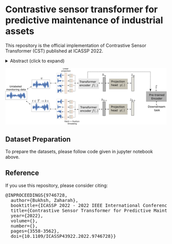 # Contrastive sensor transformer for predictive maintenance of industrial assets
This repository is the official implementation of Contrastive Sensor Transformer (CST) published at ICASSP 2022. 

<details><summary>Abstract (click to expand)</summary>
<p>

  CST is a novel approach for learning useful representations for robust fault identification without using task-specific labels. We explore sensor transformations for pre-training in a self-supervised contrastive manner, where the similarity between the original signal instance and its augmented version is maximized. We demonstrate that the powerful transformer architecture applied to condition monitoring data learns highly useful embedding that perform exceptionally well for fault detection in low labeled data regimes and for the identification of novel fault types. Our approach obtains an average of 75\% accuracy on the considered bearing benchmark datasets while using less than 2\% of the labeled instances.

</p>
</details>

![header image](https://github.com/Zaharah/Contrastive-Sensor-Transformer/blob/main/method.png)

## Dataset Preparation
To prepare the datasets, please follow code given in jupyter notebook above.

## Reference
If you use this repository, please consider citing:

<pre>@INPROCEEDINGS{9746728,
  author={Bukhsh, Zaharah},
  booktitle={ICASSP 2022 - 2022 IEEE International Conference on Acoustics, Speech and Signal Processing (ICASSP)}, 
  title={Contrastive Sensor Transformer for Predictive Maintenance of Industrial Assets}, 
  year={2022},
  volume={},
  number={},
  pages={3558-3562},
  doi={10.1109/ICASSP43922.2022.9746728}}</pre>




